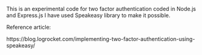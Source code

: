 This is an experimental code for two factor authentication coded in Node.js and Express.js
I have used Speakeasy library to make it possible.

Reference article:

<link>https://blog.logrocket.com/implementing-two-factor-authentication-using-speakeasy/
